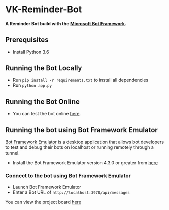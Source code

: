# VK-Reminder-Bot

#### A Reminder Bot build with the [Microsoft Bot Framework](https://dev.botframework.com).


## Prerequisites

  - Install Python 3.6

## Running the Bot Locally
- Run `pip install -r requirements.txt` to install all dependencies
- Run `python app.py`

## Running the Bot Online
- You can test the bot online [here](https://vk-reminder-bot-app.azurewebsites.net).


## Running the bot using Bot Framework Emulator

[Bot Framework Emulator](https://github.com/microsoft/botframework-emulator) is a desktop application that allows bot developers to test and debug their bots on localhost or running remotely through a tunnel.

- Install the Bot Framework Emulator version 4.3.0 or greater from [here](https://github.com/Microsoft/BotFramework-Emulator/releases)

### Connect to the bot using Bot Framework Emulator

- Launch Bot Framework Emulator
- Enter a Bot URL of `http://localhost:3978/api/messages`

You can view the project board [here](https://trello.com/b/9WHqZss3)